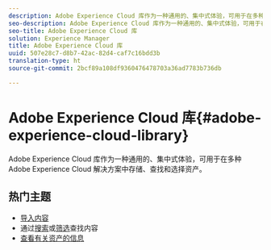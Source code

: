 ```yaml
---
description: Adobe Experience Cloud 库作为一种通用的、集中式体验，可用于在多种 Adobe Experience Cloud 解决方案中存储、查找和选择资产。
seo-description: Adobe Experience Cloud 库作为一种通用的、集中式体验，可用于在多种 Adobe Experience Cloud 解决方案中存储、查找和选择资产。
seo-title: Adobe Experience Cloud 库
solution: Experience Manager
title: Adobe Experience Cloud 库
uuid: 507e28c7-d8b7-42ac-82d4-caf7c16bdd3b
translation-type: ht
source-git-commit: 2bcf89a108df9360476478703a36ad7783b736db

---
```



# Adobe Experience Cloud 库{#adobe-experience-cloud-library}

Adobe Experience Cloud 库作为一种通用的、集中式体验，可用于在多种 Adobe Experience Cloud 解决方案中存储、查找和选择资产。

## 热门主题

* [导入内容](/help/c-library-about/c-importing-and-uploading/c-importing-and-uploading.md)
* 通过[搜索](/help/c-library-about/c-assets/c-search-for-assets.md)或[筛选](/help/c-library-about/c-assets/c-filter-assets.md)查找内容
* [查看有关资产的信息](/help/c-library-about/c-assets/c-view-detailed-information-for-an-asset.md)
